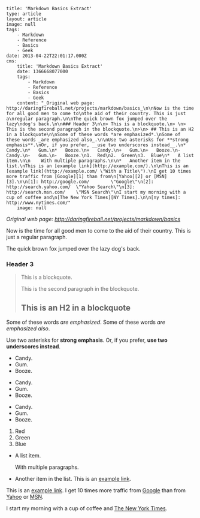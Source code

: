 ```
title: 'Markdown Basics Extract'
type: article
layout: article
image: null
tags:
    - Markdown
    - Reference
    - Basics
    - Geek
date: 2013-04-22T22:01:17.000Z
cms:
    title: 'Markdown Basics Extract'
    date: 1366668077000
    tags:
        - Markdown
        - Reference
        - Basics
        - Geek
    content: "_Original web page: http://daringfireball.net/projects/markdown/basics_\n\nNow is the time for all good men to come to\nthe aid of their country. This is just a\nregular paragraph.\n\nThe quick brown fox jumped over the lazy\ndog's back.\n\n### Header 3\n\n> This is a blockquote.\n> \n> This is the second paragraph in the blockquote.\n>\n> ## This is an H2 in a blockquote\n\nSome of these words *are emphasized*.\nSome of these words _are emphasized also_.\n\nUse two asterisks for **strong emphasis**.\nOr, if you prefer, __use two underscores instead__.\n*   Candy.\n*   Gum.\n*   Booze.\n+   Candy.\n+   Gum.\n+   Booze.\n-   Candy.\n-   Gum.\n-   Booze.\n1.  Red\n2.  Green\n3.  Blue\n*   A list item.\n\n    With multiple paragraphs.\n\n*   Another item in the list.\nThis is an [example link](http://example.com/).\n\nThis is an [example link](http://example.com/ \"With a Title\").\nI get 10 times more traffic from [Google][1] than from\n[Yahoo][2] or [MSN][3].\n\n[1]: http://google.com/        \"Google\"\n[2]: http://search.yahoo.com/  \"Yahoo Search\"\n[3]: http://search.msn.com/    \"MSN Search\"\nI start my morning with a cup of coffee and\n[The New York Times][NY Times].\n\n[ny times]: http://www.nytimes.com/"
    image: null
```
_Original web page: http://daringfireball.net/projects/markdown/basics_

Now is the time for all good men to come to
the aid of their country. This is just a
regular paragraph.

The quick brown fox jumped over the lazy
dog's back.

### Header 3

> This is a blockquote.
> 
> This is the second paragraph in the blockquote.
>
> ## This is an H2 in a blockquote

Some of these words *are emphasized*.
Some of these words _are emphasized also_.

Use two asterisks for **strong emphasis**.
Or, if you prefer, __use two underscores instead__.
*   Candy.
*   Gum.
*   Booze.
+   Candy.
+   Gum.
+   Booze.
-   Candy.
-   Gum.
-   Booze.
1.  Red
2.  Green
3.  Blue
*   A list item.

    With multiple paragraphs.

*   Another item in the list.
This is an [example link](http://example.com/).

This is an [example link](http://example.com/ "With a Title").
I get 10 times more traffic from [Google][1] than from
[Yahoo][2] or [MSN][3].

[1]: http://google.com/        "Google"
[2]: http://search.yahoo.com/  "Yahoo Search"
[3]: http://search.msn.com/    "MSN Search"
I start my morning with a cup of coffee and
[The New York Times][NY Times].

[ny times]: http://www.nytimes.com/